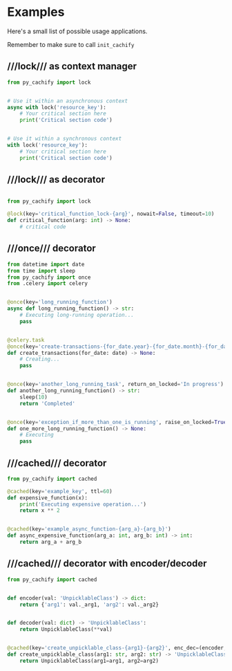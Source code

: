 # Examples

Here's a small list of possible usage applications.

Remember to make sure to call `init_cachify`

## ///lock/// as context manager
```python
from py_cachify import lock


# Use it within an asynchronous context
async with lock('resource_key'):
    # Your critical section here
    print('Critical section code')


# Use it within a synchronous context
with lock('resource_key'):
    # Your critical section here
    print('Critical section code')

```

## ///lock/// as decorator

```python

from py_cachify import lock

@lock(key='critical_function_lock-{arg}', nowait=False, timeout=10)
def critical_function(arg: int) -> None:
    # critical code
```

## ///once/// decorator

```python
from datetime import date
from time import sleep
from py_cachify import once
from .celery import celery


@once(key='long_running_function')
async def long_running_function() -> str:
    # Executing long-running operation...
    pass


@celery.task
@once(key='create-transactions-{for_date.year}-{for_date.month}-{for_date.day}')
def create_transactions(for_date: date) -> None:
    # Creating...
    pass


@once(key='another_long_running_task', return_on_locked='In progress')
def another_long_running_function() -> str:
    sleep(10)
    return 'Completed'


@once(key='exception_if_more_than_one_is_running', raise_on_locked=True)
def one_more_long_running_function() -> None:
    # Executing
    pass
```

## ///cached/// decorator
```python
from py_cachify import cached

@cached(key='example_key', ttl=60)
def expensive_function(x):
    print('Executing expensive operation...')
    return x ** 2


@cached(key='example_async_function-{arg_a}-{arg_b}')
def async_expensive_function(arg_a: int, arg_b: int) -> int:
    return arg_a + arg_b

```

## ///cached/// decorator with encoder/decoder
```python
from py_cachify import cached


def encoder(val: 'UnpicklableClass') -> dict:
    return {'arg1': val._arg1, 'arg2': val._arg2}


def decoder(val: dict) -> 'UnpicklableClass':
    return UnpicklableClass(**val)


@cached(key='create_unpicklable_class-{arg1}-{arg2}', enc_dec=(encoder, decoder))
def create_unpicklable_class(arg1: str, arg2: str) -> 'UnpicklableClass':
    return UnpicklableClass(arg1=arg1, arg2=arg2)
```
